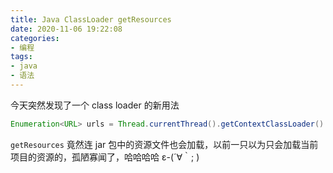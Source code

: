 ```yaml
---
title: Java ClassLoader getResources
date: 2020-11-06 19:22:08
categories:
- 编程
tags:
- java
- 语法
---
```


今天突然发现了一个 class loader 的新用法

```java
Enumeration<URL> urls = Thread.currentThread().getContextClassLoader().getResources("my.xml");
```

`getResources` 竟然连 jar 包中的资源文件也会加载，以前一只以为只会加载当前项目的资源的，孤陋寡闻了，哈哈哈哈 ε-(´∀｀; )

